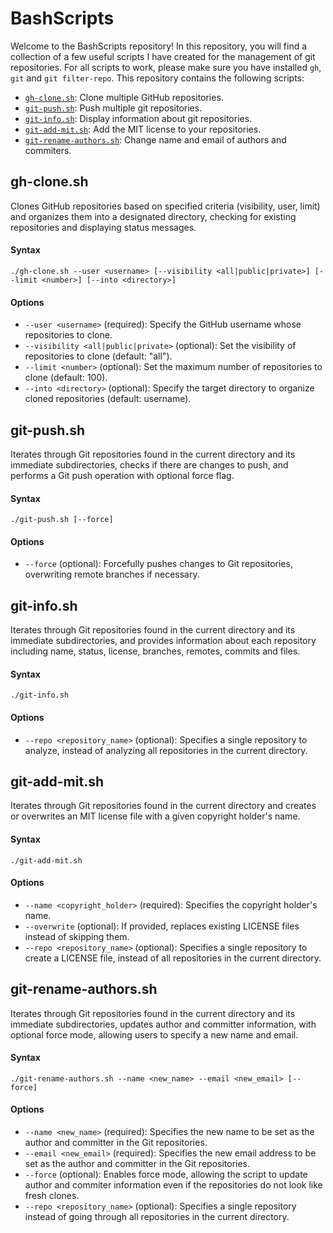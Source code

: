 # BashScripts
Welcome to the BashScripts repository! In this repository, you will find a collection of a few useful scripts I have created for the management of git repositories. For all scripts to work, please make sure you have installed `gh`, `git` and `git filter-repo`. This repository contains the following scripts:
* [`gh-clone.sh`](#gh-clone-sh): Clone multiple GitHub repositories.
* [`git-push.sh`](#git-push-sh): Push multiple git repositories.
* [`git-info.sh`](#git-info-sh): Display information about git repositories.
* [`git-add-mit.sh`](#git-add-mit-sh): Add the MIT license to your repositories.
* [`git-rename-authors.sh`](#git-rename-authors-sh): Change name and email of authors and commiters.
<!--
* [`git-remove-secrets.sh`](#git-remove-secrets-sh): Remove secret files.
* [`git-remove-tracked-gitignore.sh`](#git-remove-tracked-gitignore-sh): Remove untracked files defined in .gitignore.
* [`git-rename-branches.sh`](#git-rename-branches-sh): Rename git branches.
* [`git-rename-commits.sh`](#git-rename-commits-sh): Rename commit messages.
-->



<a id="gh-clone-sh"></a>

## gh-clone.sh
Clones GitHub repositories based on specified criteria (visibility, user, limit) and organizes them into a designated directory, checking for existing repositories and displaying status messages.
#### Syntax
```
./gh-clone.sh --user <username> [--visibility <all|public|private>] [--limit <number>] [--into <directory>]
```
#### Options
* `--user <username>` (required): Specify the GitHub username whose repositories to clone.
* `--visibility <all|public|private>` (optional): Set the visibility of repositories to clone (default: "all").
* `--limit <number>` (optional): Set the maximum number of repositories to clone (default: 100).
* `--into <directory>` (optional): Specify the target directory to organize cloned repositories (default: username).



<a id="git-push-sh"></a>

## git-push.sh
Iterates through Git repositories found in the current directory and its immediate subdirectories, checks if there are changes to push, and performs a Git push operation with optional force flag.
#### Syntax
```
./git-push.sh [--force]
```
#### Options
* `--force` (optional): Forcefully pushes changes to Git repositories, overwriting remote branches if necessary.



<a id="git-info-sh"></a>

## git-info.sh
Iterates through Git repositories found in the current directory and its immediate subdirectories, and provides information about each repository including name, status, license, branches, remotes, commits and files.
#### Syntax
```
./git-info.sh
```
#### Options
* `--repo <repository_name>` (optional): Specifies a single repository to analyze, instead of analyzing all repositories in the current directory.



<a id="git-add-mit-sh"></a>

## git-add-mit.sh
Iterates through Git repositories found in the current directory and creates or overwrites an MIT license file with a given copyright holder's name.
#### Syntax
```
./git-add-mit.sh
```
#### Options
* `--name <copyright_holder>` (required): Specifies the copyright holder's name.
* `--overwrite` (optional): If provided, replaces existing LICENSE files instead of skipping them.
* `--repo <repository_name>` (optional): Specifies a single repository to create a LICENSE file, instead of all repositories in the current directory.



<a id="git-rename-authors-sh"></a>

## git-rename-authors.sh
Iterates through Git repositories found in the current directory and its immediate subdirectories, updates author and committer information, with optional force mode, allowing users to specify a new name and email.
#### Syntax
```
./git-rename-authors.sh --name <new_name> --email <new_email> [--force]
```
#### Options
* `--name <new_name>` (required): Specifies the new name to be set as the author and committer in the Git repositories.
* `--email <new_email>` (required): Specifies the new email address to be set as the author and committer in the Git repositories.
* `--force` (optional): Enables force mode, allowing the script to update author and commiter information even if the repositories do not look like fresh clones.
* `--repo <repository_name>` (optional): Specifies a single repository instead of going through all repositories in the current directory.



<!--
<a id="git-remove-secrets-sh"></a>

## git-remove-secrets.sh
Iterates through Git repositories found in the current directory and its immediate subdirectories, removes specified secret files from the history of the Git repositories.
#### Syntax
```
./git-remove-secrets.sh [--secrets <secrets_file>] [--force]
```
#### Options
* `--force` (optional): Forcefully removes secrets.
* `--secrets <secrets_file>` (optional): Specifies a file containing a list of secret file names to override the default list (default: see below).
#### Default secrets
* `appsettings.json`
* `.env`
* `.env.production`
* `.env.development`
* `.env.local`
* `config.js`
* `config.json`
* `database.yml`
* `secrets.yml`
* `credentials.json`
* `key.json`
* `key.txt`
* `settings.xml`
* `private.key`
* `private.pem`
* `id_rsa`
* `id_dsa`
* `access_token`
* `oauth_token`
* `auth.config`
* `docker-compose.override.yml`
* `.dockerenv`
* `aws-credentials`
* `google-credentials.json`
* `serviceAccountKey.json`
* `firebase-adminsdk.json`
* `firebase-service-account.json`
* `client_secret.json`



<a id="git-remove-tracked-gitignore-sh"></a>

## git-remove-tracked-gitignore.sh
Iterates through Git repositories found in the current directory and its immediate subdirectories, identifies and stops tracking files defined in their respective .gitignore files, and optionally performs a Git commit.
#### Syntax
```
./git-remove-tracked-gitignore.sh [--commit]
```
#### Options
* `--commit` (optional): Perform a Git commit after removing cached files defined in the .gitignore.



<a id="git-rename-branches-sh"></a>

## git-rename-branches.sh
Iterates through Git repositories found in the current directory and its immediate subdirectories, renames a specified branch (--oldbranch) to a new branch (--newbranch) across all repositories.
#### Syntax
```
./git-rename-branches.sh --oldbranch <old_branch_name> --newbranch <new_branch_name>
```
#### Options
* `--oldbranch <old_branch_name>` (required): Specifies the name of the existing Git branches that needs to be renamed.
* `--newbranch <new_branch_name>` (required): Specifies the new name for the Git branches.



<a id="git-rename-commits-sh"></a>

## git-rename-commits.sh
Iterates through Git repositories found in the current directory and its immediate subdirectories, updates commit messages based on certain conditions. If only one file was changed in the commit, the script automatically detects what changes where made and changes updates the commit message accordingly, otherwise the default commit message is used.
#### Syntax
```
./git-rename-commits.sh [--messages "<msg1>,<msg2>,..."] [--minmsglength <number>] [--standardmsg <string>] [--force]
```
#### Options
* `--messages "<msg1>,<msg2>,..."` (optional): Allows the user to provide a list of specific commit messages to target for replacement.
* `--minmsglength <number>` (optional): Sets the minimum length for commit messages to be considered for replacement (default: 5).
* `--standardmsg <string>` (optional): Specifies a default commit message to use when the existing message does not meet the criteria for replacement (default: Commit changes).
* `--force` (optional): Forcefully changes commit messages.
-->